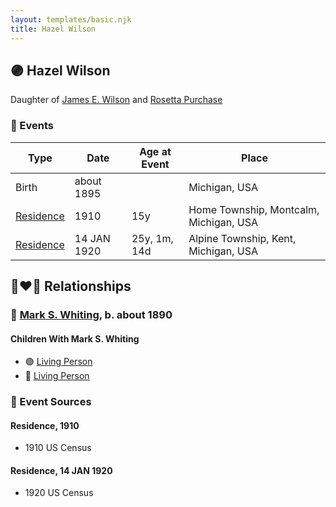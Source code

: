 ```yaml
---
layout: templates/basic.njk
title: Hazel Wilson
---
```

## 🟣 Hazel Wilson

Daughter of [James E. Wilson](/people/5/54950695) and [Rosetta Purchase](/people/2/27770192)

### 📆 Events

Type | Date | Age at Event | Place
------ | ------ | ------ | ------
Birth | about 1895 |  | Michigan, USA
[Residence](#event-event-0) | 1910 | 15y | Home Township, Montcalm, Michigan, USA
[Residence](#event-event-1) | 14 JAN 1920 | 25y, 1m, 14d | Alpine Township, Kent, Michigan, USA

## 👩‍❤️‍👨 Relationships

### 🔵 [Mark S. Whiting](/people/7/73821567), b. about 1890

#### Children With Mark S. Whiting
* 🟣 [Living Person](/people/2/25706609)
* 🔵 [Living Person](/people/1/18721885)
### 📰 Event Sources

#### <a id="event-event-0"></a> Residence, 1910
* 1910 US Census

#### <a id="event-event-1"></a> Residence, 14 JAN 1920
* 1920 US Census
